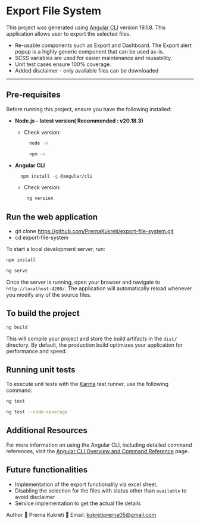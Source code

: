 # Export File System

This project was generated using [Angular CLI](https://github.com/angular/angular-cli) version 19.1.8. This application allows user to export the selected files.
- Re-usable components such as Export and Dashboard. The Export alert popup is a highly generic component that can be used as-is.
- SCSS variables are used for easier maintenance and reusability.
- Unit test cases ensure 100% coverage.
- Added disclaimer - only available files can be downloaded

------------------------------------------------------------------------------------------------------------------------------
## Pre-requisites  
Before running this project, ensure you have the following installed:

- **Node.js - latest version( Recommended : v20.18.3)** 
  - Check version:
    ```bash
      node -v
     ```
    ```bash
      npm -v
     ```
    
- **Angular CLI**
   ```bash
     npm install -g @angular/cli
     ```
  - Check version:  
    ```bash
     ng version
     ```

## Run the web application   
- git clone https://github.com/PrernaKukreti/export-file-system.git
- cd export-file-system

To start a local development server, run:

```bash
npm install

ng serve
```

Once the server is running, open your browser and navigate to `http://localhost:4200/`. The application will automatically reload whenever you modify any of the source files.

## To build the project

```bash
ng build
```

This will compile your project and store the build artifacts in the `dist/` directory. By default, the production build optimizes your application for performance and speed.

## Running unit tests

To execute unit tests with the [Karma](https://karma-runner.github.io) test runner, use the following command:

```bash
ng test
```
```bash
ng test --code-coverage
```

## Additional Resources

For more information on using the Angular CLI, including detailed command references, visit the [Angular CLI Overview and Command Reference](https://angular.dev/tools/cli) page.

## Future functionalities 
- Implementation of the export functionality via excel sheet.
- Disabling the selection for the files with status other than `available` to avoid disclaimer
- Service implementation to get the actual file details


Author
👤 Prerna Kukreti
📧 Email: kukretiprerna05@gmail.com
